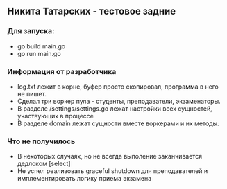 ## Никита Татарских - тестовое задние
### Для запуска:
+ go build main.go
+ go run main.go


### Информация от разработчика
+ log.txt лежит в корне, буфер просто скопировал, программа в него не пишет.
+ Сделал три воркер пула - студенты, преподаватели, экзаменаторы.
+ В разделе /settings/settings.go лежат настройки всех сущностей, участвующих в процессе
+ В разделе domain лежат сущности вместе воркерами и их методы.

### Что не получилось
+ В некоторых случаях, но не всегда выполение заканчивается дедлоком [select]
+ Не успел реализовать graceful shutdown для преподавателей и имплементировать логику приема экзамена
